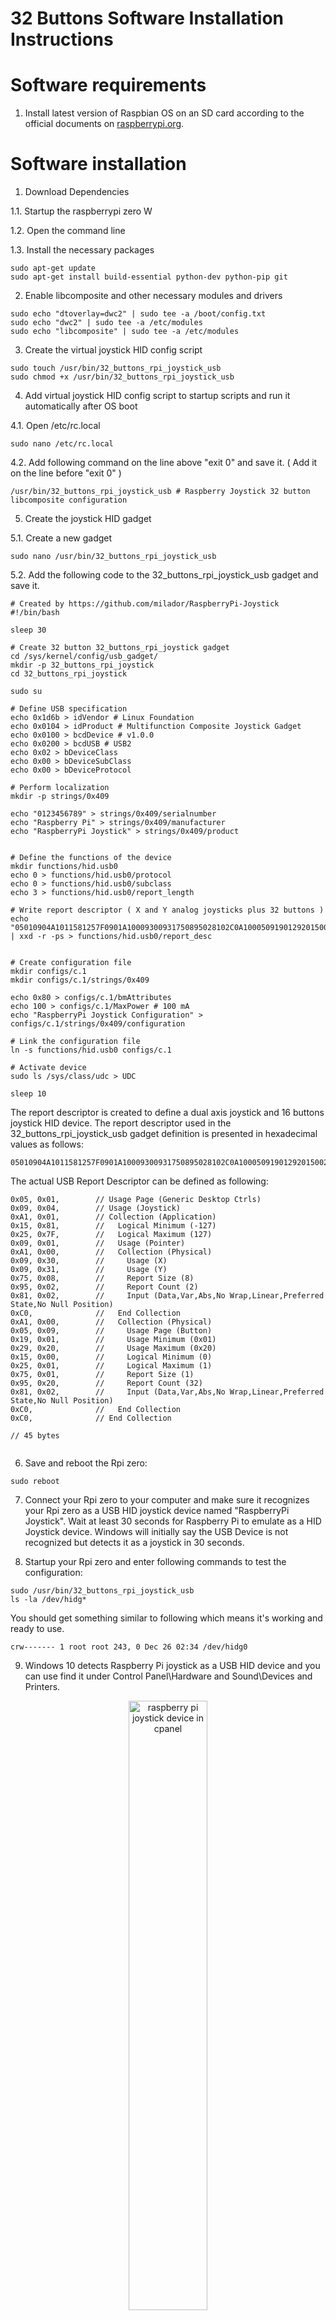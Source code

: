 # 32 Buttons Software Installation Instructions 
  
# Software requirements  

  1. Install latest version of Raspbian OS on an SD card according to the official documents on [raspberrypi.org](https://www.raspberrypi.org/documentation/installation/installing-images/).
  
 # Software installation 
 
1.	Download Dependencies

  1.1. Startup the raspberrypi zero W
  
  1.2. Open the command line
  
  1.3. Install the necessary packages
```
sudo apt-get update
sudo apt-get install build-essential python-dev python-pip git
```

2.	Enable libcomposite and other necessary modules and drivers

```
sudo echo "dtoverlay=dwc2" | sudo tee -a /boot/config.txt
sudo echo "dwc2" | sudo tee -a /etc/modules
sudo echo "libcomposite" | sudo tee -a /etc/modules
```

3.	Create the virtual joystick HID config script

```
sudo touch /usr/bin/32_buttons_rpi_joystick_usb
sudo chmod +x /usr/bin/32_buttons_rpi_joystick_usb
```

4.	Add virtual joystick HID config script to startup scripts and run it automatically after OS boot

  4.1. Open /etc/rc.local
  
```
sudo nano /etc/rc.local
```
  4.2. Add following command on the line above "exit 0" and save it. ( Add it on the line before "exit 0" )
  
```
/usr/bin/32_buttons_rpi_joystick_usb # Raspberry Joystick 32 button libcomposite configuration
```

5.	Create the joystick HID gadget 

  5.1. Create a new gadget

```
sudo nano /usr/bin/32_buttons_rpi_joystick_usb
```

  5.2. Add the following code to the 32_buttons_rpi_joystick_usb gadget and save it.
  
```
# Created by https://github.com/milador/RaspberryPi-Joystick
#!/bin/bash

sleep 30

# Create 32 button 32_buttons_rpi_joystick gadget
cd /sys/kernel/config/usb_gadget/
mkdir -p 32_buttons_rpi_joystick
cd 32_buttons_rpi_joystick

sudo su

# Define USB specification
echo 0x1d6b > idVendor # Linux Foundation
echo 0x0104 > idProduct # Multifunction Composite Joystick Gadget
echo 0x0100 > bcdDevice # v1.0.0
echo 0x0200 > bcdUSB # USB2
echo 0x02 > bDeviceClass
echo 0x00 > bDeviceSubClass
echo 0x00 > bDeviceProtocol

# Perform localization
mkdir -p strings/0x409

echo "0123456789" > strings/0x409/serialnumber
echo "Raspberry Pi" > strings/0x409/manufacturer
echo "RaspberryPi Joystick" > strings/0x409/product


# Define the functions of the device
mkdir functions/hid.usb0
echo 0 > functions/hid.usb0/protocol
echo 0 > functions/hid.usb0/subclass
echo 3 > functions/hid.usb0/report_length

# Write report descriptor ( X and Y analog joysticks plus 32 buttons )
echo "05010904A1011581257F0901A10009300931750895028102C0A10005091901292015002501750195208102C0C0" | xxd -r -ps > functions/hid.usb0/report_desc


# Create configuration file
mkdir configs/c.1
mkdir configs/c.1/strings/0x409

echo 0x80 > configs/c.1/bmAttributes
echo 100 > configs/c.1/MaxPower # 100 mA
echo "RaspberryPi Joystick Configuration" > configs/c.1/strings/0x409/configuration

# Link the configuration file
ln -s functions/hid.usb0 configs/c.1

# Activate device 
sudo ls /sys/class/udc > UDC

sleep 10

```

The report descriptor is created to define a dual axis joystick and 16 buttons joystick HID device. The report descriptor used in the 32_buttons_rpi_joystick_usb gadget definition is presented in hexadecimal values as follows:

```
05010904A1011581257F0901A10009300931750895028102C0A10005091901292015002501750195208102C0C0
```

The actual USB Report Descriptor can be defined as following:

```
0x05, 0x01,        // Usage Page (Generic Desktop Ctrls)
0x09, 0x04,        // Usage (Joystick)
0xA1, 0x01,        // Collection (Application)
0x15, 0x81,        //   Logical Minimum (-127)
0x25, 0x7F,        //   Logical Maximum (127)
0x09, 0x01,        //   Usage (Pointer)
0xA1, 0x00,        //   Collection (Physical)
0x09, 0x30,        //     Usage (X)
0x09, 0x31,        //     Usage (Y)
0x75, 0x08,        //     Report Size (8)
0x95, 0x02,        //     Report Count (2)
0x81, 0x02,        //     Input (Data,Var,Abs,No Wrap,Linear,Preferred State,No Null Position)
0xC0,              //   End Collection
0xA1, 0x00,        //   Collection (Physical)
0x05, 0x09,        //     Usage Page (Button)
0x19, 0x01,        //     Usage Minimum (0x01)
0x29, 0x20,        //     Usage Maximum (0x20)
0x15, 0x00,        //     Logical Minimum (0)
0x25, 0x01,        //     Logical Maximum (1)
0x75, 0x01,        //     Report Size (1)
0x95, 0x20,        //     Report Count (32)
0x81, 0x02,        //     Input (Data,Var,Abs,No Wrap,Linear,Preferred State,No Null Position)
0xC0,              //   End Collection
0xC0,              // End Collection

// 45 bytes


```

6. Save and reboot the Rpi zero:
  
```
sudo reboot
```
  
7. Connect your Rpi zero to your computer and make sure it recognizes your Rpi zero as a USB HID joystick device named "RaspberryPi Joystick". Wait at least 30 seconds for Raspberry Pi to emulate as a HID Joystick device. Windows will initially say the USB Device is not recognized but detects it as a joystick in 30 seconds. 

  
8.  Startup your Rpi zero and enter following commands to test the configuration:
   
```
sudo /usr/bin/32_buttons_rpi_joystick_usb
ls -la /dev/hidg*
```   

You should get something similar to following which means it's working and ready to use.

```
crw------- 1 root root 243, 0 Dec 26 02:34 /dev/hidg0
```   

9.  Windows 10 detects Raspberry Pi joystick as a USB HID device and you can use find it under Control Panel\Hardware and Sound\Devices and Printers.

<p align="center">
<img align="center" src="https://raw.githubusercontent.com/milador/RaspberryPi-Joystick/master/Resources/rpi_joystick_cpanel.PNG" width="50%" height="50%" alt="raspberry pi joystick device in cpanel"/>
</p>

<p align="center">
<img align="center" src="https://raw.githubusercontent.com/milador/RaspberryPi-Joystick/master/Resources/rpi_joystick_32_buttons_properties.PNG" width="50%" height="50%" alt="raspberry pi joystick 32 buttons properties"/>
</p>

# Data packets

The data sent to the host device for the 32 buttons and dual axis joystick configuration of the joystick contains 6 bytes, 2 are for the XY and 4 are the buttons. The first two bytes are for dual axis joystick(X,Y) and other 4 bytes of the data are for 32 buttons.

<p align="center">
<img align="center" src="https://raw.githubusercontent.com/milador/RaspberryPi-Joystick/master/Resources/rpi_joystick_32_buttons_packets.png" width="50%" height="50%" alt="raspberry pi 32 buttons joystick data packets"/>
</p>

# Usage

A sample code to convert keyboard actions to joystick actions using command line and a keyboard is available to test the functionality.

1.  Download the 32 buttons keyboard input interface code: [32_buttons_keyboard.py](https://github.com/milador/RaspberryPi-Joystick/blob/master/32_Buttons_Joystick/Code/32_buttons_keyboard.py)

  1.1. Create a new python file using following command:
  
```
sudo nano 32_buttons_keyboard.py
sudo chmod +x 32_buttons_keyboard.py
```   

Note : Make sure you are in /home/pi directory 

  1.2. Copy and paste the 32_buttons_keyboard.py code available under Code directory.

  1.3. Save 32_buttons_keyboard.py file and exit
  
  1.4. Test operating RaspberryPi-Joystick using 32_buttons_keyboard.py code with a physical keyboard or SSH
  
```
sudo python 32_buttons_keyboard.py
```   

  1.5. Use "q" key to exit.

2.	Add 32_buttons_keyboard.py code to startup scripts and run it automatically after OS boot

  2.1. Open /etc/rc.local
  
```
sudo nano /etc/rc.local
```
  2.2. Add following command on the line above "exit 0" and save it. ( Add it on the line before "exit 0" )
  
```
sudo python 32_buttons_keyboard.py
```

3. 32_buttons_keyboard.py usage:

TBD

  
  
